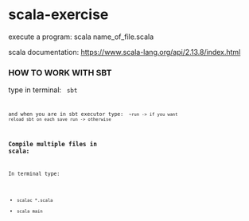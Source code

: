 # scala-exercise

execute a program:
    scala name_of_file.scala

scala documentation:
https://www.scala-lang.org/api/2.13.8/index.html

### HOW TO WORK WITH SBT

type in terminal:
<code>
    sbt
<code>

and when you are in sbt executor type:
<code>
    ~run        -> if you want reload sbt on each save
    run         -> otherwise
</code>


### Compile multiple files in scala:

In terminal type:
- `scalac *.scala`
- `scala main`

